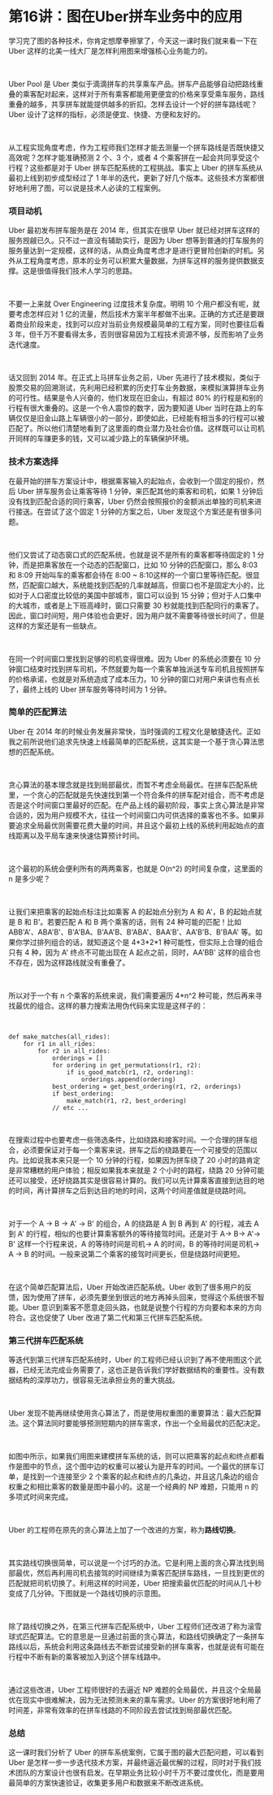 # 第16讲：图在Uber拼车业务中的应用

学习完了图的各种技术，你肯定想摩拳擦掌了，今天这一课时我们就来看一下在 Uber 这样的北美一线大厂是怎样利用图来增强核心业务能力的。  

<br />

Uber Pool 是 Uber 类似于滴滴拼车的共享乘车产品。拼车产品能够自动把路线重叠的乘客配对起来，这样对于所有乘客都能用更便宜的价格来享受乘车服务，路线重叠的越多，共享拼车就能提供越多的折扣。怎样去设计一个好的拼车路线呢？Uber 设计了这样的指标，必须是便宜、快捷、方便和友好的。

<br />

从工程实现角度考虑，作为工程师我们怎样才能去测量一个拼车路线是否既快捷又高效呢？怎样才能准确预测 2 个、3 个，或者 4 个乘客拼在一起会共同享受这个行程？这些都是对于 Uber 拼车匹配系统的工程挑战。事实上 Uber 的拼车系统从最初上线到初步成型经过了 1 年半的迭代，更新了好几个版本。这些技术方案都很好地利用了图，可以说是技术人必读的工程案例。

### **项目动机**

Uber 最初发布拼车服务是在 2014 年，但其实在很早 Uber 就已经对拼车这样的服务觊觎已久。只不过一直没有辅助实行，是因为 Uber 想等到普通的打车服务的服务量达到一定规模，这样的话，从商业角度考虑才是进行更冒险创新的时机。另外从工程角度考虑，原本的业务可以积累大量数据，为拼车这样的服务提供数据支撑。这是很值得我们技术人学习的思路。

<br />

不要一上来就 Over Engineering 过度技术复杂度。明明 10 个用户都没有呢，就要考虑怎样应对 1 亿的流量，然后技术方案半年都做不出来。正确的方式还是要跟着商业阶段来走，找到可以应对当前业务规模最简单的工程方案，同时也要往后看 3 年，但千万不要看得太多，否则很容易因为工程技术资源不够，反而影响了业务迭代速度。

<br />

话又回到 2014 年。在正式上马拼车业务之前，Uber 先进行了技术模拟，类似于股票交易的回溯测试，先利用已经积累的历史打车业务数据，来模拟演算拼车业务的可行性。结果是令人兴奋的，他们发现在旧金山，有超过 80% 的行程是和别的行程有很大重叠的。这是一个令人震惊的数字，因为要知道 Uber 当时在路上的车辆仅仅是旧金山路上车辆很小的一部分，即使如此，已经能有相当多的行程可以被匹配了。所以他们清楚地看到了这里面的商业潜力及社会价值。这样既可以让司机开同样的车赚更多的钱，又可以减少路上的车辆保护环境。

### **技术方案选择**

在最开始的拼车方案设计中，根据乘客输入的起始点，会收到一个固定的报价，然后 Uber 拼车服务会让乘客等待 1 分钟，来匹配其他的乘客和司机，如果 1 分钟后没有找到匹配合适的同行乘客，Uber 仍然会按照报价的金额派出单独的司机来进行接送。在尝试了这个固定 1 分钟的方案之后，Uber 发现这个方案还是有很多问题。

<br />

他们又尝试了动态窗口式的匹配系统，也就是说不是所有的乘客都等待固定的 1 分钟，而是把乘客放在一个动态的匹配窗口，比如 10 分钟的匹配窗口，那么 8:03 和 8:09 开始叫车的乘客都会待在 8:00 \~ 8:10这样的一个窗口里等待匹配。很显然，匹配窗口越大，系统能找到匹配的几率就越高，但窗口也不是固定大小的，比如对于人口密度比较低的美国中部城市，窗口可以设到 15 分钟；但对于人口集中的大城市，或者是上下班高峰时，窗口只需要 30 秒就能找到匹配同行的乘客了。因此，窗口时间短，用户体验也会更好，因为用户就不需要等待很长时间了，但是这样的方案还是有一些缺点。

<br />


<Image alt="" src="https://s0.lgstatic.com/i/image3/M01/69/E9/Cgq2xl5TsWOAcaMOAAAeX1n0fKE082.png"/> 


<br />

在同一个时间窗口里找到足够的司机变得很难。因为 Uber 的系统必须要在 10 分钟窗口结束时找到拼车司机，不然就要为每一个乘客单独派送专车司机且按照拼车的价格承诺，也就是对系统造成了成本压力。10 分钟的窗口对用户来讲也有点长了，最终上线的 Uber 拼车服务等待时间为 1 分钟。

### **简单的匹配算法**

Uber 在 2014 年的时候业务发展非常快，当时强调的工程文化是敏捷迭代。正如我之前所说他们追求先快速上线最简单的匹配系统，这其实是一个基于贪心算法思想的匹配系统。

<br />

贪心算法的基本理念就是找到局部最优，而暂不考虑全局最优。在拼车匹配系统里，一个贪心的匹配就是先快速找到第一个符合条件的拼车配对组合，而不考虑是否是这个时间窗口里最好的匹配。在产品上线的最初阶段，事实上贪心算法是非常合适的，因为用户规模不大，往往一个时间窗口内可供选择的乘客也不多。如果非要追求全局最优则需要花费大量的时间，并且这个最初上线的系统利用起始点的直线距离以及平局车速来快速估算预计时间。

<br />

这个最初的系统会便利所有的两两乘客，也就是 O(n\^2) 的时间复杂度，这里面的 n 是多少呢？

<br />

让我们来把乘客的起始点标注比如乘客 A 的起始点分别为 A 和 A'，B 的起始点就是 B 和 B'。若要匹配 A 和 B 两个乘客的话，则有 24 种可能的匹配！比如 ABB'A'、ABA'B'、B'A'BA、B'AA'B、B'ABA'、BAA'B'、AA'B'B、B'BAA' 等。如果你学过排列组合的话，就知道这个是 4\*3\*2\*1 种可能性，但实际上合理的组合只有 4 种，因为 A' 终点不可能出现在 A 起点之前，同时，AA'BB' 这样的组合也不存在，因为这样路线就没有重叠了。

<br />

所以对于一个有 n 个乘客的系统来说，我们需要遍历 4\*n\^2 种可能，然后再来寻找最优的组合。这样的暴力搜索法用伪代码来实现是这样子的：

<br />

```
def make_matches(all_rides):
    for r1 in all_rides:
        for r2 in all_rides: 
            orderings = []
            for ordering in get_permutations(r1, r2):
                if is_good_match(r1, r2, ordering):
                    orderings.append(ordering)
            best_ordering = get_best_ordering(r1, r2, orderings)
            if best_ordering:
                make_match(r1, r2, best_ordering)
            // etc ...
```

<br />

在搜索过程中也要考虑一些筛选条件，比如绕路和接客时间。一个合理的拼车组合，必须要保证对于每一个乘客来说，拼车之后的绕路要在一个可接受的范围以内。比如说我本来只是一个 10 分钟的行程，如果因为拼车绕了 20 小时的路肯定是非常糟糕的用户体验；相反如果我本来就是 2 个小时的路程，绕路 20 分钟可能还可以接受，还好绕路其实是很容易计算的。我们可以先计算乘客直接到达目的地的时间，再计算拼车之后到达目的地的时间，这两个时间差值就是绕路时间。

<br />

对于一个 A → B → A' → B' 的组合，A 的绕路是 A 到 B 再到 A' 的行程，减去 A 到 A' 的行程，相似的也要计算乘客额外的等待接驾时间。还是对于 A→ B→ A'→ B' 这样一个行程来说，A 的等待时间是司机→ A 的时间，B 的等待时间是司机→ A → B 的时间。一般来说第二个乘客的接驾时间更长，但是绕路时间更短。

<br />

在这个简单匹配算法后，Uber 开始改进匹配系统。Uber 收到了很多用户的反馈，因为使用了拼车，必须先要坐到很远的地方再掉头回来，觉得这个系统很不智能。Uber 意识到乘客不愿意走回头路，也就是说整个行程的方向要和本来的方向符合。这也促使了 Uber 改进了第二代和第三代拼车匹配系统。

### **第三代拼车匹配系统**

等迭代到第三代拼车匹配系统时，Uber 的工程师已经认识到了再不使用图这个武器，已经无法完成业务需要了，这也正是告诉我们学好数据结构的重要性。没有数据结构的深厚功力，很容易无法承担业务的重大挑战。

<br />

Uber 发现不能再继续使用贪心算法了，而是使用权重图的重要算法：最大匹配算法。这个算法同时要能够预测短期内的拼车需求，作出一个全局最优的匹配决定。

<br />


<Image alt="" src="https://s0.lgstatic.com/i/image3/M01/69/E9/CgpOIF5TsWOABMunAAAUE_-pIzY993.png"/> 


<br />

如图中所示，如果我们用图来建模拼车系统的话，则可以把乘客的起点和终点都看作是图中的节点，这个图中边的权重可以被认为是开车的时间。一个最优的拼车订单，是找到一个连接至少 2 个乘客的起点和终点的几条边，并且这几条边的组合权重之和相比乘客的数量是图中最小的。这是一个经典的 NP 难题，只能用 n 的多项式时间来完成。

<br />

Uber 的工程师在原先的贪心算法上加了一个改进的方案，称为**路线切换**。

<br />

其实路线切换很简单，可以说是一个讨巧的办法。它是利用上面的贪心算法找到局部最优，然后再利用司机去接驾的时间继续为乘客匹配拼车路线，一旦找到更优的匹配就把司机切换了。利用这样的时间差，Uber 把搜索最优匹配的时间从几十秒变成了几分钟。下图就是一个路线切换的示意图。

<br />


<Image alt="" src="https://s0.lgstatic.com/i/image3/M01/69/E9/Cgq2xl5TsWOAOOLVAAApUfp6KOI387.png"/> 


<br />

除了路线切换之外，在第三代拼车匹配系统中，Uber 工程师们还改进了称为滚雪球式匹配算法。它的意思是一旦通过前面的贪心算法，和路线切换确定了一条拼车路线以后，系统会利用这条路线去不断尝试接受新的拼车乘客，也就是说有可能在行程中不断有新的乘客被加入到这个拼车线路中。

<br />

通过这些改进，Uber 工程师很好的去逼近 NP 难题的全局最优，并且这个全局最优在现实中很难解决，因为无法预测未来的乘车需求。Uber 的方案很好地利用了时间差，非常有效率的在拼车线路的不同阶段去尝试找到局部最优匹配。

### **总结**

这一课时我们分析了 Uber 的拼车系统案例，它属于图的最大匹配问题，可以看到 Uber 是怎样一步一步迭代技术方案，并最终逼近最优解的过程，同时对于我们技术团队的方案设计也很有启发。在早期业务比较小时千万不要过度优化，而是要用最简单的方案快速验证，收集更多用户和数据来不断改进系统。

<br />


